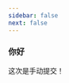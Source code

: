 ```yaml
---
sidebar: false
next: false
---
```

<BlogInfo/>

### 你好

这次是手动提交！

<ActionBox />
        
<style>#top-box {margin-top:0.5rem!important;}</style>